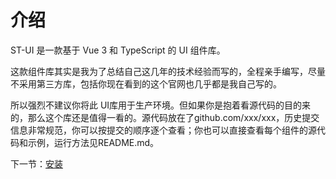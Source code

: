 # 介绍

ST-UI 是一款基于 Vue 3 和 TypeScript 的 UI 组件库。

这款组件库其实是我为了总结自己这几年的技术经验而写的，全程亲手编写，尽量不采用第三方库，包括你现在看到的这个官网也几乎都是我自己写的。

所以强烈不建议你将此 UI库用于生产环境。但如果你是抱着看源代码的目的来的，那么这个库还是值得一看的。源代码放在了github.com/xxx/xxx，历史提交信息非常规范，你可以按提交的顺序逐个查看；你也可以直接查看每个组件的源代码和示例，运行方法见README.md。

下一节：[安装](#/doc/install")